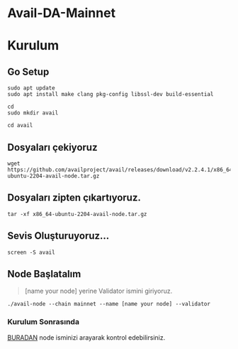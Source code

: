 # Avail-DA-Mainnet

# Kurulum

## Go Setup
```
sudo apt update
sudo apt install make clang pkg-config libssl-dev build-essential
```
```
cd
sudo mkdir avail
```

```
cd avail
```
## Dosyaları çekiyoruz

```
wget https://github.com/availproject/avail/releases/download/v2.2.4.1/x86_64-ubuntu-2204-avail-node.tar.gz
```

## Dosyaları zipten çıkartıyoruz.

```
tar -xf x86_64-ubuntu-2204-avail-node.tar.gz
```

## Sevis Oluşturuyoruz...

```
screen -S avail
```

## Node Başlatalım

> [name your node] yerine Validator ismini giriyoruz.

```
./avail-node --chain mainnet --name [name your node] --validator
```
### Kurulum Sonrasında
[BURADAN](https://telemetry.avail.so/#list/0xb91746b45e0346cc2f815a520b9c6cb4d5c0902af848db0a80f85932d2e8276a) node isminizi arayarak kontrol edebilirsiniz.
